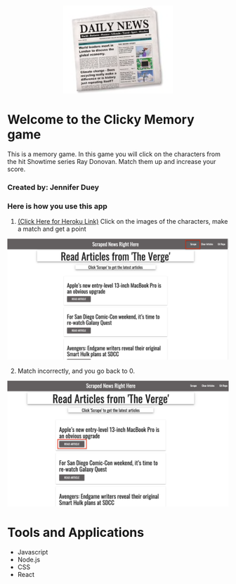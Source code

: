 <p align="center">
<img src="https://github.com/jldueyusa/scraper/blob/master/public/assets/newspaper.png" width="250" height="200">
</p>

# Welcome to the Clicky Memory game

This is a memory game. In this game you will click on the characters from the hit Showtime series Ray Donovan. Match them up and increase your score.

### Created by: Jennifer Duey


### Here is how you use this app

1. [(Click Here for Heroku Link)](https://scraper777.herokuapp.com/) Click on the images of the characters, make a match and get a point

![scraper Inst 1](https://github.com/jldueyusa/scraper/blob/master/public/assets/scrape1.png)


2. Match incorrectly, and you go back to 0.

![scraper Inst 2](https://github.com/jldueyusa/scraper/blob/master/public/assets/scrape2.png)


# Tools and Applications
- Javascript
- Node.js
- CSS
- React

